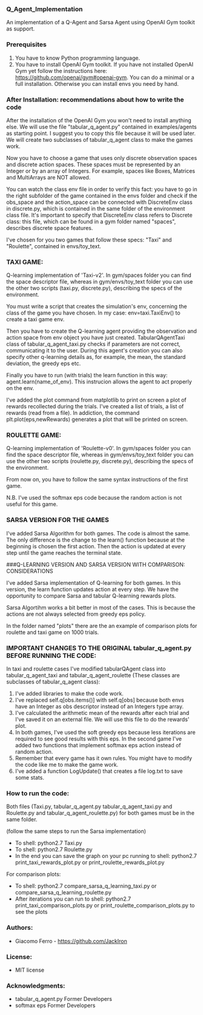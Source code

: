### Q_Agent_Implementation

An implementation of a Q-Agent and Sarsa Agent using OpenAI Gym toolkit as support.

### Prerequisites

1. 	You have to know Python programming language.
2. 	You have to install OpenAI Gym toolkit. 
	If you have not installed OpenAI Gym yet follow the instructions here: https://github.com/openai/gym#openai-gym. You can do a minimal or a full 	installation. Otherwise you can install envs you need by hand.

### After Installation: recommendations about how to write the code

After the installation of the OpenAI Gym you won't need to install anything else. 
We will use the file "tabular_q_agent.py" contained in examples/agents as starting point. I suggest you to copy this file because it will be used later.
We will create two subclasses of tabular_q_agent class to make the games work. 

Now you have to choose a game that uses only discrete observation spaces and discrete action spaces. These spaces must be represented by an Integer or by an array of Integers. For example, spaces like Boxes, Matrices and MultiArrays are NOT allowed. 

You can watch the class env file in order to verify this fact: you have to go in the right subfolder of the game contained in the envs folder and check if the obs_space and the action_space can be connected with DiscreteEnv class in discrete.py, which is contained in the same folder of the environment class file. It's important to specify that DiscreteEnv class refers to Discrete class: this file, which can be found in a gym folder named "spaces", describes discrete space features.

I've chosen for you two games that follow these specs: "Taxi" and "Roulette", contained in envs/toy_text.

### TAXI GAME:

Q-learning implementation of 'Taxi-v2'. In gym/spaces folder you can find the space descriptor file, whereas in gym/envs/toy_text folder you can use the other two scripts (taxi.py, discrete.py), describing the specs of the environment.

You must write a script that creates the simulation's env, concerning the class of the game you have chosen.
In my case: env=taxi.TaxiEnv() to create a taxi game env.

Then you have to create the Q-learning agent providing the observation and action space from env object you have just created. TabularQAgentTaxi class of tabular_q_agent_taxi.py checks if parameters are not correct, communicating it to the user. During this agent's creation you can also specify other q-learning details as, for example, the mean, the standard deviation, the greedy eps etc.

Finally you have to run (with trials) the learn function in this way: agent.learn(name_of_env).
This instrucion allows the agent to act properly on the env.

I've added the plot command from matplotlib to print on screen a plot of rewards recollected during the trials. I've created a list of trials, a list of rewards (read from a file). In addiction, the command plt.plot(eps,newRewards) generates a plot that will be printed on screen. 

### ROULETTE GAME:

Q-learning implementation of 'Roulette-v0'. In gym/spaces folder you can find the space descriptor file, whereas in gym/envs/toy_text folder you can use the other two scripts (roulette.py, discrete.py), describing the specs of the environment.

From now on, you have to follow the same syntax instructions of the first game.

N.B. I've used the softmax eps code because the random action is not useful for this game.

### SARSA VERSION FOR THE GAMES

I've added Sarsa Algorithm for both games. The code is almost the same. The only difference is the change to the learn() function because at the beginning is chosen the first action. Then the action is updated at every step until the game reaches the terminal state.

###Q-LEARNING VERSION AND SARSA VERSION WITH COMPARISON: CONSIDERATIONS

I've added Sarsa implementation of Q-learning for both games. In this version, the learn function updates action at every step.
We have the opportunity to compare Sarsa and tabular Q-learning rewards plots.

Sarsa Algortihm works a bit better in most of the cases. This is because the actions are not always selected from greedy eps policy.

In the folder named "plots" there are the an example of comparison plots for roulette and taxi game on 1000 trials.

### IMPORTANT CHANGES TO THE ORIGINAL tabular_q_agent.py BEFORE RUNNING THE CODE:

In taxi and roulette cases I've modified tabularQAgent class into tabular_q_agent_taxi and tabular_q_agent_roulette (These classes are subclasses of tabular_q_agent class):

1. 	I've added libraries to make the code work.
2. 	I've replaced self.q[obs.items()] with self.q[obs] because both envs have an Integer as obs descriptor instead of an Integers type array.
3.	I've calculated the arithmetic mean of the rewards after each trial and I've saved it on an external file. 
	We will use this file to do the rewards' plot.
4.	In both games, I've used the soft greedy eps because less iterations are required to see good results with this eps.
	In the second game I've added two functions that implement softmax eps action instead of random action.
5.	Remember that every game has it own rules. You might have to modify the code like me to make the game work. 
6.	I've added a function LogUpdate() that creates a file log.txt to save some stats.

### How to run the code:

Both files (Taxi.py, tabular_q_agent.py tabular_q_agent_taxi.py and Roulette.py and tabular_q_agent_roulette.py) for both games must be in the same folder.

(follow the same steps to run the Sarsa implementation)

- To shell: python2.7 Taxi.py 
- To shell: python2.7 Roulette.py
- In the end you can save the graph on your pc running to shell: python2.7 print_taxi_rewards_plot.py or print_roulette_rewards_plot.py 

For comparison plots:
- To shell: python2.7 compare_sarsa_q_learning_taxi.py or compare_sarsa_q_learning_roulette.py
- After iterations you can run to shell: python2.7 print_taxi_comparison_plots.py or print_roulette_comparison_plots.py to see the plots

### Authors:

* Giacomo Ferro - https://github.com/JackIron

### License:

* MIT license

### Acknowledgments: 

* tabular_q_agent.py Former Developers 
* softmax eps Former Developers
